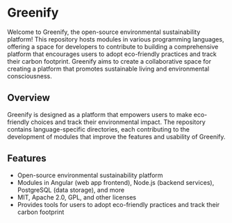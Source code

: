 # Greenify

Welcome to Greenify, the open-source environmental sustainability platform! This repository hosts modules in various programming languages, offering a space for developers to contribute to building a comprehensive platform that encourages users to adopt eco-friendly practices and track their carbon footprint. Greenify aims to create a collaborative space for creating a platform that promotes sustainable living and environmental consciousness.

## Overview

Greenify is designed as a platform that empowers users to make eco-friendly choices and track their environmental impact. The repository contains language-specific directories, each contributing to the development of modules that improve the features and usability of Greenify.

## Features

- Open-source environmental sustainability platform
- Modules in Angular (web app frontend), Node.js (backend services), PostgreSQL (data storage), and more
- MIT, Apache 2.0, GPL, and other licenses
- Provides tools for users to adopt eco-friendly practices and track their carbon footprint
